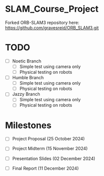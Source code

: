 # SLAM_Course_Project

Forked ORB-SLAM3 repository here:
https://github.com/gravesreid/ORB_SLAM3.git

# TODO
- [ ] Noetic Branch
    - [ ] Simple test using camera only
    - [ ] Physical testing on robots 
- [ ] Humble Branch
    - [ ] Simple test using camera only
    - [ ] Physical testing on robots 
- [ ] Jazzy Branch
    - [ ] Simple test using camera only
    - [ ] Physical testing on robots

# Milestones
- [ ] Project Proposal (25 October 2024)
- [ ] Project Midterm (15 November 2024)
- [ ] Presentation Slides (02 December 2024)
- [ ] Final Report (11 December 2024)

